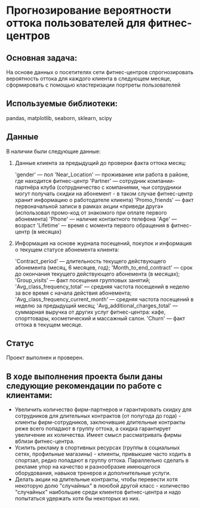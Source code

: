# Прогнозирование вероятности оттока пользователей для фитнес-центров

## Основная задача: 
На основе данных о посетителях сети фитнес-центров спрогнозировать вероятность оттока для каждого клиента в следующем месяце, сформировать с помощью кластеризации портреты пользователей

## Используемые библиотеки:
pandas, matplotlib, seaborn, sklearn, scipy

## Данные
В наличии были следующие данные:

1. Данные клиента за предыдущий до проверки факта оттока месяц:

    'gender' — пол
    'Near_Location' — проживание или работа в районе, где находится фитнес-центр
    'Partner' — сотрудник компании-партнёра клуба (сотрудничество с компаниями, чьи сотрудники могут получать скидки на абонемент - в таком случае фитнес-центр хранит информацию о работодателе клиента)
    'Promo_friends' — факт первоначальной записи в рамках акции «приведи друга» (использовал промо-код от знакомого при оплате первого абонемента)
    'Phone' — наличие контактного телефона
    'Age' — возраст
    'Lifetime' — время с момента первого обращения в фитнес-центр (в месяцах)

2. Информация на основе журнала посещений, покупок и информация о текущем статусе абонемента клиента:

    'Contract_period' — длительность текущего действующего абонемента (месяц, 6 месяцев, год);
    'Month_to_end_contract' — срок до окончания текущего действующего абонемента (в месяцах);
    'Group_visits' — факт посещения групповых занятий;
    'Avg_class_frequency_total' — средняя частота посещений в неделю за все время с начала действия абонемента;
    'Avg_class_frequency_current_month' — средняя частота посещений в неделю за предыдущий месяц;
    'Avg_additional_charges_total' — суммарная выручка от других услуг фитнес-центра: кафе, спорттовары, косметический и массажный салон.
    'Churn' — факт оттока в текущем месяце.

## Статус
Проект выполнен и проверен.

## В ходе выполнения проекта были даны следующие рекомендации по работе с клиентами:

- Увеличить количество фирм-партнеров и гарантировать скидку для сотрудников для длительных контрактов (от полугода до года) - клиенты фирм-сотрудников, заключившие длительные контракты реже всего попадают в группу оттока, а скидка гарантирует увеличение их количества. Имеет смысл рассматривать фирмы вблизи фитнес-центра.
- Усилить рекламу в спортивных ресурсах (группы в социальных сетях, профильные магазины) - клиенты, привыкшие часто ходить в спортзал, редко попадают в группу оттока. Параллельно сделать в рекламе упор на качество и разнообразие имеющегося оборудования, навыков тренеров и дополнительные услуги.
- Делать акции на длительные контракты, чтобы перевести хотя некоторую долю "случайных" в лююбой другой класс - количество "случайных" наибольшее среди клиентов фитнес-центра и надо попытаться удержать хотя бы некоторых из них.
